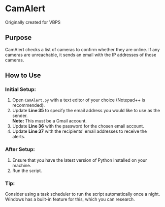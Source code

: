 # CamAlert

Originally created for VBPS

## Purpose
CamAlert checks a list of cameras to confirm whether they are online. If any cameras are unreachable, it sends an email with the IP addresses of those cameras.

## How to Use

### Initial Setup:
1. Open `CamAlert.py` with a text editor of your choice (Notepad++ is recommended).
2. Update **Line 35** to specify the email address you would like to use as the sender.  
   **Note:** This must be a Gmail account.
3. Update **Line 36** with the password for the chosen email account.
4. Update **Line 37** with the recipients' email addresses to receive the alerts.

### After Setup:
1. Ensure that you have the latest version of Python installed on your machine.
2. Run the script.

### Tip:
Consider using a task scheduler to run the script automatically once a night. Windows has a built-in feature for this, which you can research.

